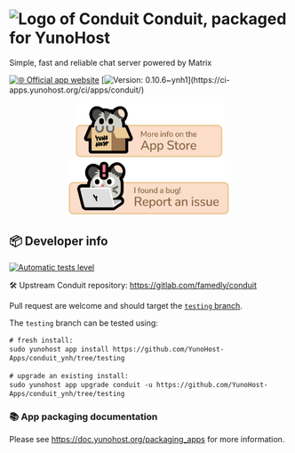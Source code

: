 <!--
N.B.: This README was automatically generated by <https://github.com/YunoHost/apps_tools/blob/main/readme_generator>
It shall NOT be edited by hand.
-->

<h1>
  <img src="https://raw.githubusercontent.com/YunoHost/apps/main/logos/conduit.png" width="32px" alt="Logo of Conduit">
  Conduit, packaged for YunoHost
</h1>

Simple, fast and reliable chat server powered by Matrix

[![🌐 Official app website](https://img.shields.io/badge/Official_app_website-darkgreen?style=for-the-badge)](https://conduit.rs/)
[![Version: 0.10.6~ynh1](https://img.shields.io/badge/Version-0.10.6~ynh1-rgba(0,150,0,1)?style=for-the-badge)](https://ci-apps.yunohost.org/ci/apps/conduit/)

<div align="center">
<a href="https://apps.yunohost.org/app/conduit"><img height="100px" src="https://github.com/YunoHost/yunohost-artwork/raw/refs/heads/main/badges/neopossum-badges/badge_more_info_on_the_appstore.svg"/></a>
<a href="https://github.com/YunoHost-Apps/conduit_ynh/issues"><img height="100px" src="https://github.com/YunoHost/yunohost-artwork/raw/refs/heads/main/badges/neopossum-badges/badge_report_an_issue.svg"/></a>
</div>

## 📦 Developer info

[![Automatic tests level](https://apps.yunohost.org/badge/cilevel/conduit)](https://ci-apps.yunohost.org/ci/apps/conduit/)

🛠️ Upstream Conduit repository: <https://gitlab.com/famedly/conduit>

Pull request are welcome and should target the [`testing` branch](https://github.com/YunoHost-Apps/conduit_ynh/tree/testing).

The `testing` branch can be tested using:
```
# fresh install:
sudo yunohost app install https://github.com/YunoHost-Apps/conduit_ynh/tree/testing

# upgrade an existing install:
sudo yunohost app upgrade conduit -u https://github.com/YunoHost-Apps/conduit_ynh/tree/testing
```

### 📚 App packaging documentation

Please see <https://doc.yunohost.org/packaging_apps> for more information.